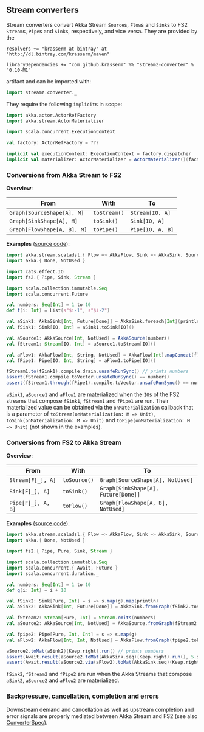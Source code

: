 Stream converters
-----------------

Stream converters convert Akka Stream `Source`s, `Flow`s and `Sink`s to FS2 `Stream`s, `Pipe`s and `Sink`s, respectively, and vice versa. They are provided by the 

    resolvers += "krasserm at bintray" at "http://dl.bintray.com/krasserm/maven"

    libraryDependencies += "com.github.krasserm" %% "streamz-converter" % "0.10-M1"

artifact and can be imported with: 

```scala
import streamz.converter._
```

They require the following `implicit`s in scope:

```scala
import akka.actor.ActorRefFactory
import akka.stream.ActorMaterializer

import scala.concurrent.ExecutionContext

val factory: ActorRefFactory = ???

implicit val executionContext: ExecutionContext = factory.dispatcher
implicit val materializer: ActorMaterializer = ActorMaterializer()(factory)
```

### Conversions from Akka Stream to FS2 

**Overview**:

|From                        |With         |To                 |
|----------------------------|-------------|-------------------|
|`Graph[SourceShape[A], M]`  |`toStream()` |`Stream[IO, A]`    |
|`Graph[SinkShape[A], M]`    |`toSink()`   |`Sink[IO, A]`      |
|`Graph[FlowShape[A, B], M]` |`toPipe()`   |`Pipe[IO, A, B]`   |

**Examples** ([source code](https://github.com/krasserm/streamz/blob/master/streamz-examples/src/main/scala/streamz/examples/converter/Example.scala)):

```scala
import akka.stream.scaladsl.{ Flow => AkkaFlow, Sink => AkkaSink, Source => AkkaSource }
import akka.{ Done, NotUsed }

import cats.effect.IO
import fs2.{ Pipe, Sink, Stream }

import scala.collection.immutable.Seq
import scala.concurrent.Future

val numbers: Seq[Int] = 1 to 10
def f(i: Int) = List(s"$i-1", s"$i-2")

val aSink1: AkkaSink[Int, Future[Done]] = AkkaSink.foreach[Int](println)
val fSink1: Sink[IO, Int] = aSink1.toSink[IO]()

val aSource1: AkkaSource[Int, NotUsed] = AkkaSource(numbers)
val fStream1: Stream[IO, Int] = aSource1.toStream[IO]()

val aFlow1: AkkaFlow[Int, String, NotUsed] = AkkaFlow[Int].mapConcat(f)
val fPipe1: Pipe[IO, Int, String] = aFlow1.toPipe[IO]()

fStream1.to(fSink1).compile.drain.unsafeRunSync() // prints numbers
assert(fStream1.compile.toVector.unsafeRunSync() == numbers)
assert(fStream1.through(fPipe1).compile.toVector.unsafeRunSync() == numbers.flatMap(f))
```

`aSink1`, `aSource1` and `aFlow1` are materialized when the `IO`s of the FS2 streams that compose `fSink1`, `fStream1` and `fPipe1` are run. Their materialized value can be obtained via the `onMaterialization` callback that is a parameter of `toStream(onMaterialization: M => Unit)`, `toSink(onMaterialization: M => Unit)` and `toPipe(onMaterialization: M => Unit)` (not shown in the examples). 

### Conversions from FS2 to Akka Stream 

**Overview**:

|From               |With         |To                                  |
|-------------------|-------------|------------------------------------|
|`Stream[F[_], A]`  |`toSource()` |`Graph[SourceShape[A], NotUsed]`    |
|`Sink[F[_], A]`    |`toSink()`   |`Graph[SinkShape[A], Future[Done]]` |
|`Pipe[F[_], A, B]` |`toFlow()`   |`Graph[FlowShape[A, B], NotUsed]`   |

**Examples** ([source code](https://github.com/krasserm/streamz/blob/master/streamz-examples/src/main/scala/streamz/examples/converter/Example.scala)):

```scala
import akka.stream.scaladsl.{ Flow => AkkaFlow, Sink => AkkaSink, Source => AkkaSource, Keep }
import akka.{ Done, NotUsed }

import fs2.{ Pipe, Pure, Sink, Stream }

import scala.collection.immutable.Seq
import scala.concurrent.{ Await, Future }
import scala.concurrent.duration._

val numbers: Seq[Int] = 1 to 10
def g(i: Int) = i + 10

val fSink2: Sink[Pure, Int] = s => s.map(g).map(println)
val aSink2: AkkaSink[Int, Future[Done]] = AkkaSink.fromGraph(fSink2.toSink)

val fStream2: Stream[Pure, Int] = Stream.emits(numbers)
val aSource2: AkkaSource[Int, NotUsed] = AkkaSource.fromGraph(fStream2.toSource)

val fpipe2: Pipe[Pure, Int, Int] = s => s.map(g)
val aFlow2: AkkaFlow[Int, Int, NotUsed] = AkkaFlow.fromGraph(fpipe2.toFlow)

aSource2.toMat(aSink2)(Keep.right).run() // prints numbers
assert(Await.result(aSource2.toMat(AkkaSink.seq)(Keep.right).run(), 5.seconds) == numbers)
assert(Await.result(aSource2.via(aFlow2).toMat(AkkaSink.seq)(Keep.right).run(), 5.seconds) == numbers.map(g))
```

`fSink2`, `fStream2` and `fPipe2` are run when the Akka Streams that compose `aSink2`, `aSource2` and `aFlow2` are materialized.

### Backpressure, cancellation, completion and errors

Downstream demand and cancellation as well as upstream completion and error signals are properly mediated between Akka Stream and FS2 (see also [ConverterSpec](https://github.com/krasserm/streamz/blob/master/streamz-converter/src/test/scala/streamz/converter/ConverterSpec.scala)).  

